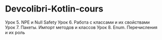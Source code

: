 # Devcolibri-Kotlin-cours

Урок 5. NPE и Null Safety
Урок 6. Работа с классами и их свойствами
Урок 7. Пакеты. Импорт методов и классов
Урок 8. Enum. Перечисления и их роль
